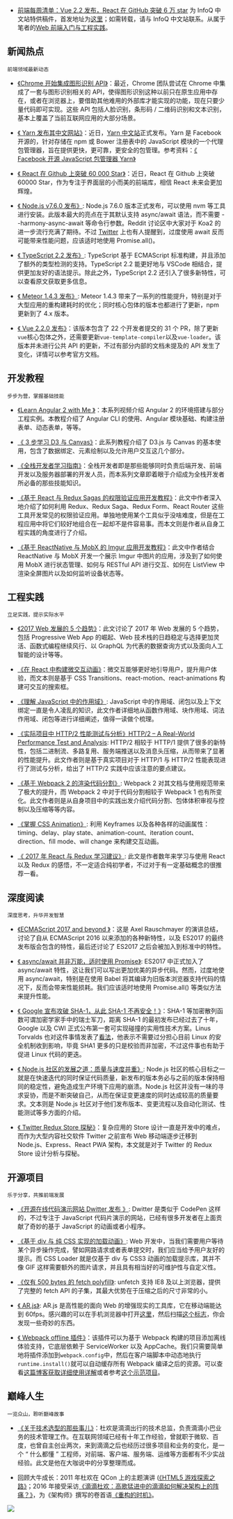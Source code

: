 - [前端每周清单：Vue 2.2 发布，React 在 GitHub 突破 6 万 star](https://zhuanlan.zhihu.com/p/25462536) 为 InfoQ 中文站特供稿件，首发地址为[这里](https://mp.weixin.qq.com/s?__biz=MzIwNjQwMzUwMQ==&mid=2247485018&idx=1&sn=bcb83941e1f302e1b5afae816ab4e26f&chksm=97236498a054ed8eea3457950c2f0846f3102ea4b2a82314e3a65d69cdb3fb4e216daf072878)；如需转载，请与 InfoQ 中文站联系。从属于笔者的[Web 前端入门与工程实践](https://github.com/wx-chevalier/Web-Frontend-Introduction-And-Engineering-Practices)。

## 新闻热点

`前端领域最新动态`

- [《Chrome 开始集成图形识别 API》](https://mp.weixin.qq.com/s?__biz=MzIwNjQwMzUwMQ==&mid=2247485016&idx=1&sn=16d49301abf4f9911ae33fbaa587ad94&chksm=9723649aa054ed8cc0a8a060465f0bcff93b10384780052472b5435f610ea1343fa8aae9d285#rd)：最近，Chrome 团队尝试在 Chrome 中集成了一套与图形识别相关的 API，使得图形识别这种以前只在原生应用中存在，或者在浏览器上，要借助其他难用的外部库才能实现的功能，现在只要少量代码即可实现。这些 API 包括人脸识别，条形码 / 二维码识别和文本识别，基本上覆盖了当前互联网应用的大部分场景。

- [《 Yarn 发布其中文网站》](https://zhuanlan.zhihu.com/p/25320734)：近日，[Yarn 中文站](https://yarnpkg.com/zh-Hans/)正式发布。Yarn 是 Facebook 开源的，针对存储在 npm 或 Bower 注册表中的 JavaScript 模块的一个代理包管理器，旨在提供更快，更可靠，更安全的包管理。参考资料：[《 Facebook 开源 JavaScript 包管理器 Yarn》](https://mp.weixin.qq.com/s?__biz=MzIwNjQwMzUwMQ==&mid=2247484332&idx=1&sn=7ea6a0be155b8f3b7db2e1c280822282&chksm=9723616ea054e878905b6568f35c6f19547b32051f93158ed08506477d3cfaaa090060ae4ab8#rd)

- [《 React 在 Github 上突破 60 000 Star》](https://twitter.com/reactjs/status/833570245243654144)：近日，React 在 Github 上突破 60000 Star，作为专注于界面层的小而美的前端库，相信 React 未来会更加辉煌。

- [《 Node.js v7.6.0 发布》](https://www.reddit.com/r/node/comments/5vgdsy/node_v760_released_with_asyncawait/): Node.js 7.6.0 版本正式发布，可以使用 nvm 等工具进行安装。此版本最大的亮点在于其默认支持 async/await 语法，而不需要 --harmony-async-await 等命令行参数。Reddit 讨论区中大家对于 Koa2 的进一步流行充满了期待。不过 [Twitter](https://twitter.com/ljharb) 上也有人提醒到，过度使用 await 反而可能带来性能问题，应该适时地使用 Promise.all()。

- [《 TypeScript 2.2 发布》](https://blogs.msdn.microsoft.com/typescript/2017/02/22/announcing-typescript-2-2/): TypeScript 基于 ECMAScript 标准构建，并且添加了额外的类型检测的支持。TypeScript 2.2 能更好地与 VSCode 相结合，提供更加友好的语法提示。除此之外，TypeScript 2.2 还引入了很多新特性，可以查看原文获取更多信息。

- [《 Meteor 1.4.3 发布》](https://blog.meteor.com/announcing-meteor-1-4-3-d1e9ab511d06#.n1tu0947z): Meteor 1.4.3 带来了一系列的性能提升，特别是对于大型应用的重构建耗时的优化；同时核心包体的版本也都进行了更新，npm 更新到了 4.x 版本。

- [《 Vue 2.2.0 发布》](https://github.com/vuejs/vue/releases/tag/v2.2.0)：该版本包含了 22 个开发者提交的 31 个 PR，除了更新`vue`核心包体之外，还需要更新`vue-template-compiler`以及`vue-loader`。该版本并未进行公共 API 的更新，不过有部分内部的文档未提及的 API 发生了变化，详情可以参考官方文档。

## 开发教程

`步步为营，掌握基础技能`

- [《Learn Angular 2 with Me 》](https://www.youtube.com/watch?v=QzXdiH3wJp0)：本系列视频介绍 Angular 2 的环境搭建与部分工程实例。本教程介绍了 Angular CLI 的使用、Angular 模块基础、构建注册表单、动态表单，等等。

- [《 3 步学习 D3 与 Canvas》](https://medium.freecodecamp.com/d3-and-canvas-in-3-steps-8505c8b27444#.i2kfofy6u)：此系列教程介绍了 D3.js 与 Canvas 的基本使用，包含了数据绑定、元素绘制以及允许用户交互这几个部分。

- [《全栈开发者学习指南》](https://medium.com/@amit_tushar/part-uh-what-does-it-take-to-be-a-full-stack-developer-a82c449ec969#.w3wk60zap)：全栈开发者即是那些能够同时负责后端开发、前端开发以及服务器部署的开发人员，而本系列文章即着眼于介绍成为全栈开发者所必备的那些技能知识。

- [《基于 React 与 Redux Sagas 的权限验证应用开发教程》](http://start.jcolemorrison.com/react-and-redux-sagas-authentication-app-tutorial/)：此文中作者深入地介绍了如何利用 Redux、Redux Saga、Redux Form、React Router 这些工具开发常见的权限验证应用。单独地使用某个工具似乎没啥难度，但是在工程应用中将它们较好地组合在一起却不是件容易事。而本文则是作者从自身工程实践的角度进行了介绍。

- [《基于 ReactNative 与 MobX 的 Imgur 应用开发教程》](http://school.shoutem.com/lectures/build-simple-imgur-client-react-native/)：此文中作者结合 ReactNative 与 MobX 开发一个展示 Imgur 中图片的应用，涉及到了如何使用 MobX 进行状态管理、如何与 RESTful API 进行交互、如何在 ListView 中渲染全屏图片以及如何监听设备状态等。

## 工程实践

`立足实践，提示实际水平`

- [《2017 Web 发展的 5 个趋势》](https://www.oreilly.com/ideas/5-web-trends-for-2017)：此文讨论了 2017 年 Web 发展的 5 个趋势，包括 Progressive Web App 的崛起、Web 技术栈的日趋稳定与选择更加灵活、函数式编程继续风行、以 GraphQL 为代表的数据查询方式以及面向人工智能的设计等等。

- [《在 React 中构建微交互动画》](https://medium.freecodecamp.com/how-to-build-animated-microinteractions-in-react-aab1cb9fe7c8#.4jnphlp3r)：微交互能够更好地引导用户，提升用户体验，而文本则是基于 CSS Transitions、react-motion、react-animations 构建可交互的搜索框。

- [《理解 JavaScript 中的作用域》](https://scotch.io/tutorials/understanding-scope-in-javascript): JavaScript 中的作用域、闭包以及上下文绑定一直是令人凌乱的知识，此文作者详细地从函数作用域、块作用域、词法作用域、闭包等进行详细阐述，值得一读做个梳理。

- [《实际项目中 HTTP/2 性能测试与分析》HTTP/2 – A Real-World Performance Test and Analysis](https://css-tricks.com/http2-real-world-performance-test-analysis/): HTTP/2 相较于 HTTP/1 提供了很多的新特性，包括二进制流、多路复用、服务端推送以及消息头压缩，从而带来了显著的性能提升。此文作者则是基于真实项目对于 HTTP/1 与 HTTP/2 性能表现进行了测试与分析，给出了 HTTP/2 实践中应该注意的要点建议。

- [《基于 Webpack 2 的渲染代码分割》](https://medium.com/@adamrackis/vendor-and-code-splitting-in-webpack-2-6376358f1923#.4ma6usgf0): Webpack 2 对其文档与使用规范带来了极大的提升，而 Webpack 2 中对于代码分割相较于 Webpack 1 也有所变化。此文作者则是从自身项目中的实践出发介绍代码分割、包体体积审视与控制以及压缩等等内容。

- [《掌握 CSS Animation》](https://stories.jotform.com/how-to-use-css-animations-like-a-pro-dfacc1e97338#.2myk0rrar): 利用 Keyframes 以及各种各样的动画属性：timing、delay、play state、animation-count、iteration count、direction、fill mode、will change 来构建交互动画。

- [《 2017 年 React 与 Redux 学习建议》](https://www.robinwieruch.de/tips-to-learn-react-redux/?from=timeline&isappinstalled=0#flatState): 此文是作者数年来学习与使用 React 以及 Redux 的感悟，不一定适合纯初学者，不过对于有一定基础概念的很推荐一看。

## 深度阅读

`深度思考，升华开发智慧`

- [《ECMAScript 2017 and beyond 》](https://speakerdeck.com/rauschma/ecmascript-2017-and-beyond)：这是 Axel Rauschmayer 的演讲总结，讨论了自从 ECMAScript 2016 以来添加的各种新特性，以及 ES2017 的最终发布版会包含的特性，最后还讨论了 ES2017 之后会被加入到标准中的特性。

- [《 async/await 并非万能，适时使用 Promise》](https://medium.com/@bluepnume/even-with-async-await-you-probably-still-need-promises-9b259854c161#.w1k2udirb): ES2017 中正式加入了 async/await 特性，这让我们可以写出更加优美的异步代码。然而，过度地使用 async/await，特别是在使用 Babel 将其编译为旧版本浏览器支持代码的情况下，反而会带来性能损耗。我们应该适时地使用 Promise.all() 等类似方法来提升性能。

- [《 Google 宣布攻破 SHA-1，从此 SHA-1 不再安全！》](<https://mp.weixin.qq.com/s?__biz=MzA5Nzc4OTA1Mw==&mid=2659599007&idx=1&sn=d85635ec19e2a82794aac26f26a62b8b&chksm=8be9978dbc9e1e9b4412d3d86ad20a1cbb97315bf61bbfa91e3900b7a7c22597f3d3efdcd18f&mpshare=1&scene=1&srcid=0224XxxzhH83ZvaUvGfBoJKu&key=99fc506efa04c0d71489a0a3ecdcd3120bfd48058552db9272258f3e9077af2ad3bf79cf28bba679ef69940a7594ae58664a952cb7c23325cb21d5644eef13781f6f9b99a85ee7c6e6d9f8e93d3574aa&ascene=0&uin=NjY5Njk1MDU%3D&devicetype=iMac+MacBookPro11%2C2+OSX+OSX+10.12.2+build(16C67)&version=12010310&nettype=WIFI&fontScale=100&pass_ticket=Dd1f6urCQNues19c%2FliavMKGxQcvbcH%2BL8BjDnN3fug%3D>)：SHA-1 等加密散列函数可谓加密学家手中的瑞士军刀，距离 SHA-1 的最初发布已经过去了十年，Google 以及 CWI 正式公布第一套可实现碰撞的实用性技术方案。Linus Torvalds 也对这件事情发表了[看法](https://plus.google.com/+LinusTorvalds/posts/7tp2gYWQugL)，他表示不需要过分担心目前 Linux 的安全机制收到影响，毕竟 SHA1 更多的只是校验而非加密，不过这件事也有助于促进 Linux 代码的更迭。

- [《 Node.js 社区的发展之道：质量与速度并重》](https://nodejs.org/en/blog/community/quality-with-speed/): Node.js 社区的核心目标之一就是在快速迭代的同时保证代码质量，新发布的版本务必与之前的版本保持相同的稳定性，避免造成生产环境下应用的崩溃。Node.js 社区并没有一味的寻求妥协，而是不断突破自己，从而在保证变更速度的同时达成较高的质量要求。文本则是 Node.js 社区对于他们发布版本、变更流程以及自动化测试、性能测试等多方面的介绍。

- [《 Twitter Redux Store 探秘》](https://medium.com/statuscode/dissecting-twitters-redux-store-d7280b62c6b1#.wu5trgupx)：复杂应用的 Store 设计一直是开发中的难点，而作为大型内容社交软件 Twitter 之前宣布 Web 移动端逐步迁移到 Node.js、Express、React PWA 架构，本文就是对于 Twitter 的 Redux Store 设计分析与探秘。

## 开源项目

`乐于分享，共推前端发展`

- [《开源在线代码演示网站 Dwitter 发布 》](https://www.dwitter.net/): Dwitter 是类似于 CodePen 这样的，不过专注于 JavaScript 代码片演示的网站，已经有很多开发者在上面贡献了奇妙的基于 JavaScript 的动画或者小程序。

- [《基于 div 与 纯 CSS 实现的加载动画》](http://www.raphaelfabeni.com.br/css-loader/): Web 开发中，当我们需要用户等待某个异步操作完成，譬如网路请求或者表单提交时，我们应当给予用户友好的提示。而 CSS Loader 就是仅基于 div 与 CSS3 动画的加载提示库，其并不像 GIF 这样需要额外的图片请求，并且具有相当好的可维护性与自定义性。

- [《仅有 500 bytes 的 fetch polyfill》](https://github.com/developit/unfetch): unfetch 支持 IE8 及以上浏览器，提供了完整的 fetch API 的子集，其最大优势在于压缩之后的尺寸非常的小。

- [《 AR.js》](https://github.com/jeromeetienne/AR.js): AR.js 是高性能的面向 Web 的增强现实的工具库，它在移动端能达到 60fps。感兴趣的可以在手机浏览器中打开[这里](https://jeromeetienne.github.io/AR.js/three.js/examples/mobile-performance.html)，然后扫描[这个标志](http://wibiwardhono.lecture.ub.ac.id/files/2015/01/HIRO.jpg)，你会发现一些奇妙的东西。

- [《 Webpack offline 插件》](https://offline-plugin.now.sh/)：该插件可以为基于 Webpack 构建的项目添加离线体验支持，它底层依赖于 ServiceWorker 以及 AppCache。我们只需要简单地将插件添加到`webpack.config`中，然后在客户端脚本中动态地执行`runtime.install()`就可以自动缓存所有 Webpack 编译之后的资源。可以查看[这篇博客获取详细使用详解](https://dev.to/kayis/easy-offline-first-apps-with-webpacks-offline-plugin)或者参考[这个示范项目](https://github.com/kay-is/webpack-offline-plugin-example)。

## 巅峰人生

`一览众山，聆听巅峰故事`

- [《关于技术选型的那些事儿》](https://mp.weixin.qq.com/s?__biz=MjM5MDE0Mjc4MA==&mid=2650995506&idx=1&sn=4dbec250c8e24f895ca6ce4833f9444e&chksm=bdbf03618ac88a7738837306259f9052c22a852b5936900df00c90dbfd44788a5ab3b5e29c8a&mpshare=1&scene=1&srcid=0227t63poGY9cZX2frQFPvFT#rd)：杜欢是滴滴出行的技术总监，负责滴滴小巴业务的技术管理工作。在互联网领域已经有十年工作经验，曾就职于微软、百度，也曾自主创业两次，来到滴滴之后也经历过很多项目和业务的变化，是一个 “ 什么都懂 ” 工程师，对前端、客户端、服务端、运维等方面都有不少实战经验。此文是他在大咖说中的分享整理而成。

* 回顾大牛成长：2011 年杜欢在 QCon 上的主题演讲 ([《HTML5 游戏探索之路》](http://www.infoq.com/cn/presentations/dh-html5-development-platform)；2016 年接受采访[《滴滴杜欢：高歌猛进中的滴滴如何解决架构上的阵痛？》](http://www.infoq.com/cn/news/2016/06/Didi)，为《架构师》撰写的卷首语[《重构的时机》](http://www.infoq.com/cn/minibooks/architect-201608)。

![](http://static.geekbang.org/infoq/58807d93176c5.png?imageView2/0/w/800)

